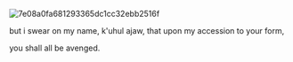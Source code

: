![7e08a0fa681293365dc1cc32ebb2516f](https://github.com/user-attachments/assets/4b3d4e4f-dad5-469b-b00d-100de0047da3)

but i swear on my name, k'uhul ajaw, that upon my accession to your form,

you shall all be avenged.
